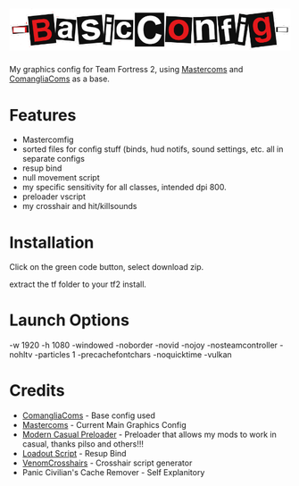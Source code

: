 # ![BasicConfig](https://github.com/Basiiic/BasicConfig/blob/main/logo.png)
My graphics config for Team Fortress 2, using [Mastercoms](https://mastercomfig.com/) and [ComangliaComs](https://github.com/Comanglia/ComangliaComs) as a base.

# Features
- Mastercomfig
- sorted files for config stuff (binds, hud notifs, sound settings, etc. all in separate configs
- resup bind
- null movement script
- my specific sensitivity for all classes, intended dpi 800.
- preloader vscript
- my crosshair and hit/killsounds

# Installation
Click on the green code button, select download zip.

extract the tf folder to your tf2 install.

# Launch Options
-w 1920 -h 1080 -windowed -noborder -novid -nojoy -nosteamcontroller -nohltv -particles 1 -precachefontchars -noquicktime -vulkan

# Credits

- [ComangliaComs](https://github.com/Comanglia/ComangliaComs) - Base config used
- [Mastercoms](https://mastercomfig.com/) - Current Main Graphics Config
- [Modern Casual Preloader](https://gamebanana.com/wips/79779) - Preloader that allows my mods to work in casual, thanks pilso and others!!!
- [Loadout Script](https://github.com/jooonior/tf2-loadouts-script) - Resup Bind
- [VenomCrosshairs](https://github.com/hbivnm/Venom-Crosshairs) - Crosshair script generator
- Panic Civilian's Cache Remover - Self Explanitory
